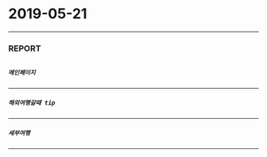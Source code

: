 # 2019-05-21
---
### REPORT
##
##### ```메인페이지```
---
##### ```해외여행갈때 tip```
---
##### ```세부여행```
---
